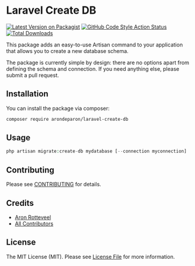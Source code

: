 # Laravel Create DB

[![Latest Version on Packagist](https://img.shields.io/packagist/v/arondeparon/laravel-create-db.svg?style=flat-square)](https://packagist.org/packages/arondeparon/laravel-create-db)
[![GitHub Code Style Action Status](https://img.shields.io/github/workflow/status/arondeparon/laravel-create-db/Check%20&%20fix%20styling?label=code%20style)](https://github.com/arondeparon/laravel-create-db/actions?query=workflow%3A"Check+%26+fix+styling"+branch%3Amain)
[![Total Downloads](https://img.shields.io/packagist/dt/arondeparon/laravel-create-db.svg?style=flat-square)](https://packagist.org/packages/arondeparon/laravel-create-db)

This package adds an easy-to-use Artisan command to your application that allows
you to create a new database schema.

The package is currently simple by design: there are no options apart from defining the schema and connection. If you need anything else, please submit a pull request.


## Installation

You can install the package via composer:

```bash
composer require arondeparon/laravel-create-db
```

## Usage

```php
php artisan migrate:create-db mydatabase [--connection myconnection]
```

## Contributing

Please see [CONTRIBUTING](.github/CONTRIBUTING.md) for details.

## Credits

- [Aron Rotteveel](https://github.com/ArondeParon)
- [All Contributors](../../contributors)

## License

The MIT License (MIT). Please see [License File](LICENSE.md) for more information.
